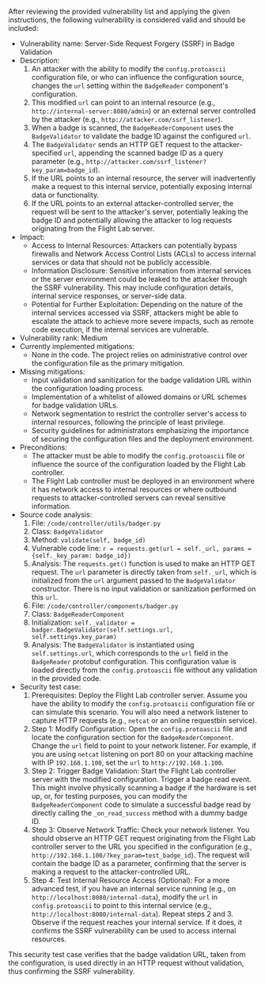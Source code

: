 After reviewing the provided vulnerability list and applying the given instructions, the following vulnerability is considered valid and should be included:

- Vulnerability name: Server-Side Request Forgery (SSRF) in Badge Validation
- Description:
    1. An attacker with the ability to modify the `config.protoascii` configuration file, or who can influence the configuration source, changes the `url` setting within the `BadgeReader` component's configuration.
    2. This modified `url` can point to an internal resource (e.g., `http://internal-server:8080/admin`) or an external server controlled by the attacker (e.g., `http://attacker.com/ssrf_listener`).
    3. When a badge is scanned, the `BadgeReaderComponent` uses the `BadgeValidator` to validate the badge ID against the configured `url`.
    4. The `BadgeValidator` sends an HTTP GET request to the attacker-specified `url`, appending the scanned badge ID as a query parameter (e.g., `http://attacker.com/ssrf_listener?key_param=badge_id`).
    5. If the URL points to an internal resource, the server will inadvertently make a request to this internal service, potentially exposing internal data or functionality.
    6. If the URL points to an external attacker-controlled server, the request will be sent to the attacker's server, potentially leaking the badge ID and potentially allowing the attacker to log requests originating from the Flight Lab server.
- Impact:
    - Access to Internal Resources: Attackers can potentially bypass firewalls and Network Access Control Lists (ACLs) to access internal services or data that should not be publicly accessible.
    - Information Disclosure: Sensitive information from internal services or the server environment could be leaked to the attacker through the SSRF vulnerability. This may include configuration details, internal service responses, or server-side data.
    - Potential for Further Exploitation: Depending on the nature of the internal services accessed via SSRF, attackers might be able to escalate the attack to achieve more severe impacts, such as remote code execution, if the internal services are vulnerable.
- Vulnerability rank: Medium
- Currently implemented mitigations:
    - None in the code. The project relies on administrative control over the configuration file as the primary mitigation.
- Missing mitigations:
    - Input validation and sanitization for the badge validation URL within the configuration loading process.
    - Implementation of a whitelist of allowed domains or URL schemes for badge validation URLs.
    - Network segmentation to restrict the controller server's access to internal resources, following the principle of least privilege.
    - Security guidelines for administrators emphasizing the importance of securing the configuration files and the deployment environment.
- Preconditions:
    - The attacker must be able to modify the `config.protoascii` file or influence the source of the configuration loaded by the Flight Lab controller.
    - The Flight Lab controller must be deployed in an environment where it has network access to internal resources or where outbound requests to attacker-controlled servers can reveal sensitive information.
- Source code analysis:
    1. File: `/code/controller/utils/badger.py`
    2. Class: `BadgeValidator`
    3. Method: `validate(self, badge_id)`
    4. Vulnerable code line: `r = requests.get(url = self._url, params = {self._key_param: badge_id})`
    5. Analysis: The `requests.get()` function is used to make an HTTP GET request. The `url` parameter is directly taken from `self._url`, which is initialized from the `url` argument passed to the `BadgeValidator` constructor. There is no input validation or sanitization performed on this `url`.
    6. File: `/code/controller/components/badger.py`
    7. Class: `BadgeReaderComponent`
    8. Initialization: `self._validator = badger.BadgeValidator(self.settings.url, self.settings.key_param)`
    9. Analysis: The `BadgeValidator` is instantiated using `self.settings.url`, which corresponds to the `url` field in the `BadgeReader` protobuf configuration. This configuration value is loaded directly from the `config.protoascii` file without any validation in the provided code.
- Security test case:
    1. Prerequisites: Deploy the Flight Lab controller server. Assume you have the ability to modify the `config.protoascii` configuration file or can simulate this scenario. You will also need a network listener to capture HTTP requests (e.g., `netcat` or an online requestbin service).
    2. Step 1: Modify Configuration: Open the `config.protoascii` file and locate the configuration section for the `BadgeReaderComponent`. Change the `url` field to point to your network listener. For example, if you are using `netcat` listening on port 80 on your attacking machine with IP `192.168.1.100`, set the `url` to `http://192.168.1.100`.
    3. Step 2: Trigger Badge Validation: Start the Flight Lab controller server with the modified configuration. Trigger a badge read event. This might involve physically scanning a badge if the hardware is set up, or, for testing purposes, you can modify the `BadgeReaderComponent` code to simulate a successful badge read by directly calling the `_on_read_success` method with a dummy badge ID.
    4. Step 3: Observe Network Traffic: Check your network listener. You should observe an HTTP GET request originating from the Flight Lab controller server to the URL you specified in the configuration (e.g., `http://192.168.1.100/?key_param=test_badge_id`). The request will contain the badge ID as a parameter, confirming that the server is making a request to the attacker-controlled URL.
    5. Step 4: Test Internal Resource Access (Optional): For a more advanced test, if you have an internal service running (e.g., on `http://localhost:8080/internal-data`), modify the `url` in `config.protoascii` to point to this internal service (e.g., `http://localhost:8080/internal-data`). Repeat steps 2 and 3. Observe if the request reaches your internal service. If it does, it confirms the SSRF vulnerability can be used to access internal resources.

This security test case verifies that the badge validation URL, taken from the configuration, is used directly in an HTTP request without validation, thus confirming the SSRF vulnerability.